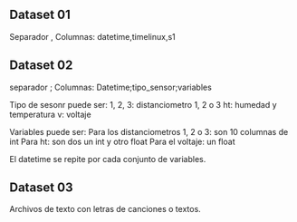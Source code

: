 ## Dataset 01
Separador ,
Columnas: datetime,timelinux,s1

## Dataset 02
separador ;
Columnas: Datetime;tipo_sensor;variables

Tipo de sesonr puede ser:
 1, 2, 3: distanciometro 1, 2 o 3
 ht: humedad y temperatura
 v: voltaje

Variables puede ser:
 Para los distanciometros 1, 2 o 3: son 10 columnas de int
 Para ht: son dos un int y otro float
 Para el voltaje: un float

El datetime se repite por cada conjunto de variables.

## Dataset 03

Archivos de texto con letras de canciones o textos.
